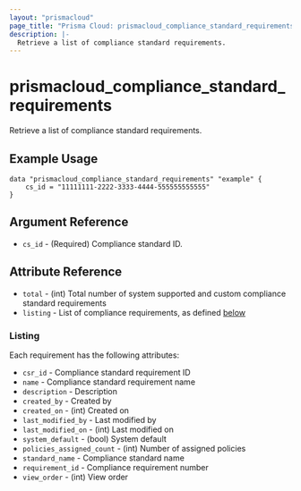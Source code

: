 ```yaml
---
layout: "prismacloud"
page_title: "Prisma Cloud: prismacloud_compliance_standard_requirements"
description: |-
  Retrieve a list of compliance standard requirements.
---
```


# prismacloud_compliance_standard_requirements

Retrieve a list of compliance standard requirements.

## Example Usage

```hcl
data "prismacloud_compliance_standard_requirements" "example" {
    cs_id = "11111111-2222-3333-4444-555555555555"
}
```

## Argument Reference

* `cs_id` - (Required) Compliance standard ID.

## Attribute Reference

* `total` - (int) Total number of system supported and custom compliance standard requirements
* `listing` - List of compliance requirements, as defined [below](#listing)

### Listing

Each requirement has the following attributes:

* `csr_id` - Compliance standard requirement ID
* `name` - Compliance standard requirement name
* `description` - Description
* `created_by` - Created by
* `created_on` - (int) Created on
* `last_modified_by` - Last modified by
* `last_modified_on` - (int) Last modified on
* `system_default` - (bool) System default
* `policies_assigned_count` - (int) Number of assigned policies
* `standard_name` - Compliance standard name
* `requirement_id` - Compliance requirement number
* `view_order` - (int) View order

